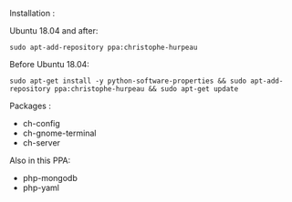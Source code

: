 Installation :

Ubuntu 18.04 and after:

```
sudo apt-add-repository ppa:christophe-hurpeau
```

Before Ubuntu 18.04:

```
sudo apt-get install -y python-software-properties && sudo apt-add-repository ppa:christophe-hurpeau && sudo apt-get update
```

Packages :

- ch-config
- ch-gnome-terminal
- ch-server


Also in this PPA:

- php-mongodb
- php-yaml
